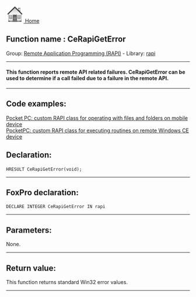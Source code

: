 [<img src="../../images/home.png"> Home ](https://github.com/VFPX/Win32API)  

## Function name : CeRapiGetError
Group: [Remote Application Programming (RAPI)](../../functions_group.md#Remote_Application_Programming_(RAPI))  -  Library: [rapi](../../Libraries.md#rapi)  
***  


#### This function reports remote API related failures. CeRapiGetError can be used to determine if a call failed due to a failure in the remote API. 
***  


## Code examples:
[Pocket PC: custom RAPI class for operating with files and folders on mobile device](../../samples/sample_448.md)  
[PocketPC: custom RAPI class for executing routines on remote Windows CE device](../../samples/sample_466.md)  

## Declaration:
```foxpro  
HRESULT CeRapiGetError(void);  
```  
***  


## FoxPro declaration:
```foxpro  
DECLARE INTEGER CeRapiGetError IN rapi  
```  
***  


## Parameters:
None.  
***  


## Return value:
This function returns standard Win32 error values.  
***  

